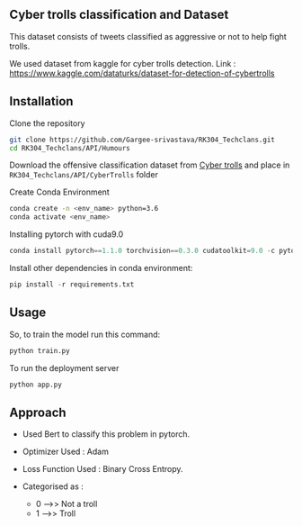 ## Cyber trolls classification and Dataset

This dataset consists of tweets classified as aggressive or not to help fight trolls.

We used dataset from kaggle for cyber trolls detection. Link : https://www.kaggle.com/dataturks/dataset-for-detection-of-cybertrolls

## Installation

Clone the repository
```bash
git clone https://github.com/Gargee-srivastava/RK304_Techclans.git
cd RK304_Techclans/API/Humours
```

Download the offensive classification dataset from [Cyber trolls](https://www.kaggle.com/dataturks/dataset-for-detection-of-cybertrolls) and place in `RK304_Techclans/API/CyberTrolls` folder

Create Conda Environment
```bash
conda create -n <env_name> python=3.6
conda activate <env_name>
```

Installing pytorch with cuda9.0
```python
conda install pytorch==1.1.0 torchvision==0.3.0 cudatoolkit=9.0 -c pytorch
```

Install other dependencies in conda environment:
```python
pip install -r requirements.txt
```

## Usage

So, to train the model run this command:
```python
python train.py
```

To run the deployment server 

```python
python app.py
```

## Approach
- Used Bert to classify this problem in pytorch.
- Optimizer Used : Adam
- Loss Function Used : Binary Cross Entropy.
- Categorised as :

    - 0 -->> Not a troll
    - 1 -->> Troll